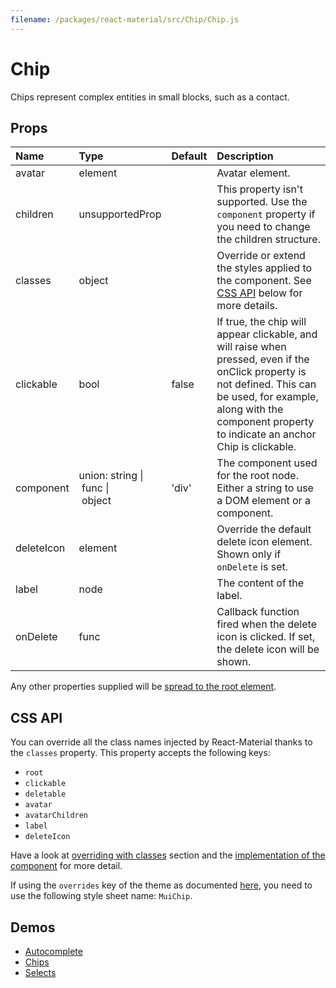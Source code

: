 ```yaml
---
filename: /packages/react-material/src/Chip/Chip.js
---
```


<!--- This documentation is automatically generated, do not try to edit it. -->

# Chip

Chips represent complex entities in small blocks, such as a contact.

## Props

| Name | Type | Default | Description |
|:-----|:-----|:--------|:------------|
| <span class="prop-name">avatar</span> | <span class="prop-type">element |  | Avatar element. |
| <span class="prop-name">children</span> | <span class="prop-type">unsupportedProp |  | This property isn't supported. Use the `component` property if you need to change the children structure. |
| <span class="prop-name">classes</span> | <span class="prop-type">object |  | Override or extend the styles applied to the component. See [CSS API](#css-api) below for more details. |
| <span class="prop-name">clickable</span> | <span class="prop-type">bool | <span class="prop-default">false</span> | If true, the chip will appear clickable, and will raise when pressed, even if the onClick property is not defined. This can be used, for example, along with the component property to indicate an anchor Chip is clickable. |
| <span class="prop-name">component</span> | <span class="prop-type">union:&nbsp;string&nbsp;&#124;<br>&nbsp;func&nbsp;&#124;<br>&nbsp;object<br> | <span class="prop-default">'div'</span> | The component used for the root node. Either a string to use a DOM element or a component. |
| <span class="prop-name">deleteIcon</span> | <span class="prop-type">element |  | Override the default delete icon element. Shown only if `onDelete` is set. |
| <span class="prop-name">label</span> | <span class="prop-type">node |  | The content of the label. |
| <span class="prop-name">onDelete</span> | <span class="prop-type">func |  | Callback function fired when the delete icon is clicked. If set, the delete icon will be shown. |

Any other properties supplied will be [spread to the root element](/guides/api#spread).

## CSS API

You can override all the class names injected by React-Material thanks to the `classes` property.
This property accepts the following keys:
- `root`
- `clickable`
- `deletable`
- `avatar`
- `avatarChildren`
- `label`
- `deleteIcon`

Have a look at [overriding with classes](/customization/overrides#overriding-with-classes) section
and the [implementation of the component](https://github.com/6thquake/react-material/tree/develop/packages/react-material/src/Chip/Chip.js)
for more detail.

If using the `overrides` key of the theme as documented
[here](/customization/themes#customizing-all-instances-of-a-component-type),
you need to use the following style sheet name: `MuiChip`.

## Demos

- [Autocomplete](/demos/autocomplete)
- [Chips](/demos/chips)
- [Selects](/demos/selects)

